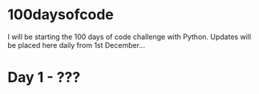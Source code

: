 # 100daysofcode

I will be starting the 100 days of code challenge with Python. Updates will be placed here daily from 1st December...


# Day 1 - ???
